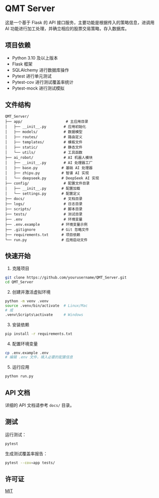 # QMT Server

这是一个基于 Flask 的 API 接口服务，主要功能是根据传入的策略信息，进调用 AI 功能进行加工处理，并确立相应的股票交易策略，存入数据库。

## 项目依赖
- Python 3.10 及以上版本
- Flask 框架
- SQLAlchemy 进行数据库操作
- Pytest 进行单元测试
- Pytest-cov 进行测试覆盖率统计
- Pytest-mock 进行测试模拟

## 文件结构
```
QMT_Server/
├── app/                    # 主应用目录
│   ├── __init__.py        # 应用初始化
│   ├── models/            # 数据模型
│   ├── routes/            # 路由定义
│   ├── templates/         # 模板文件
│   ├── static/            # 静态文件
│   └── utils/             # 工具函数
├── ai_robot/              # AI 机器人模块
│   ├── __init__.py        # AI 处理器工厂
│   ├── base.py           # 基础 AI 处理器
│   ├── zhipu.py          # 智谱 AI 实现
│   └── deepseek.py       # DeepSeek AI 实现
├── config/                # 配置文件目录
│   ├── __init__.py       # 配置加载
│   └── settings.py       # 配置定义
├── docs/                  # 文档目录
├── logs/                  # 日志目录
├── scripts/               # 脚本目录
├── tests/                 # 测试目录
├── .env                   # 环境变量
├── .env.example          # 环境变量示例
├── .gitignore            # Git 忽略文件
├── requirements.txt      # 项目依赖
└── run.py                # 应用启动文件
```

## 快速开始

1. 克隆项目
```bash
git clone https://github.com/yourusername/QMT_Server.git
cd QMT_Server
```

2. 创建并激活虚拟环境
```bash
python -m venv .venv
source .venv/bin/activate  # Linux/Mac
# 或
.venv\Scripts\activate     # Windows
```

3. 安装依赖
```bash
pip install -r requirements.txt
```

4. 配置环境变量
```bash
cp .env.example .env
# 编辑 .env 文件，填入必要的配置信息
```

5. 运行应用
```bash
python run.py
```

## API 文档

详细的 API 文档请参考 `docs/` 目录。

## 测试

运行测试：
```bash
pytest
```

生成测试覆盖率报告：
```bash
pytest --cov=app tests/
```

## 许可证

[MIT](LICENSE) 